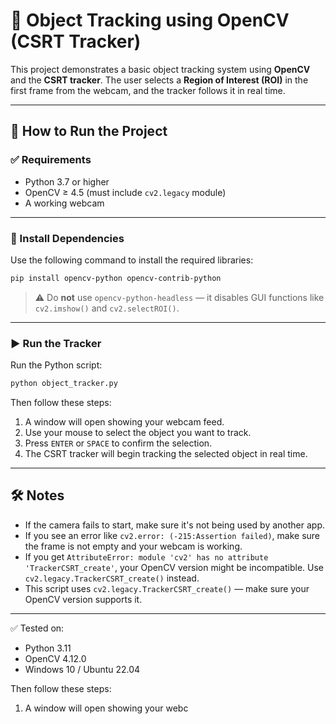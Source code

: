 # 🧠 Object Tracking using OpenCV (CSRT Tracker)

This project demonstrates a basic object tracking system using **OpenCV** and the **CSRT tracker**. The user selects a **Region of Interest (ROI)** in the first frame from the webcam, and the tracker follows it in real time.

---

## 🚀 How to Run the Project

### ✅ Requirements

- Python 3.7 or higher  
- OpenCV ≥ 4.5 (must include `cv2.legacy` module)  
- A working webcam  

---

### 🧩 Install Dependencies

Use the following command to install the required libraries:

```bash
pip install opencv-python opencv-contrib-python
```

> ⚠️ Do **not** use `opencv-python-headless` — it disables GUI functions like `cv2.imshow()` and `cv2.selectROI()`.

---

### ▶️ Run the Tracker

Run the Python script:

```bash
python object_tracker.py
```

Then follow these steps:

1. A window will open showing your webcam feed.
2. Use your mouse to select the object you want to track.
3. Press `ENTER` or `SPACE` to confirm the selection.
4. The CSRT tracker will begin tracking the selected object in real time.

---

## 🛠️ Notes

- If the camera fails to start, make sure it's not being used by another app.
- If you see an error like `cv2.error: (-215:Assertion failed)`, make sure the frame is not empty and your webcam is working.
- If you get `AttributeError: module 'cv2' has no attribute 'TrackerCSRT_create'`, your OpenCV version might be incompatible. Use `cv2.legacy.TrackerCSRT_create()` instead.
- This script uses `cv2.legacy.TrackerCSRT_create()` — make sure your OpenCV version supports it.

---

✅ Tested on:
- Python 3.11
- OpenCV 4.12.0
- Windows 10 / Ubuntu 22.04

Then follow these steps:

1. A window will open showing your webc
